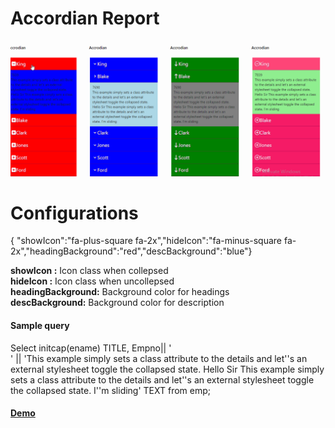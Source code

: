 # Accordian Report


<img src="https://raw.githubusercontent.com/ashishtheapexian/accordian/master/preview.gif">

# Configurations

{ "showIcon":"fa-plus-square fa-2x","hideIcon":"fa-minus-square fa-2x","headingBackground":"red","descBackground":"blue"}

<b>showIcon :</b> Icon class when collepsed </br>
<b>hideIcon :</b> Icon class when uncollepsed</br>
<b>headingBackground:</b> Background color for headings</br>
<b>descBackground:</b> Background color for description </br>

<h4>Sample query</h4>

Select initcap(ename) TITLE, Empno|| '<br>' || 
'This example simply sets a class attribute to the details and let''s an external stylesheet toggle the collapsed state.
Hello Sir
This example simply sets a class attribute to the details and let''s an external stylesheet toggle the collapsed state.
I''m sliding' TEXT from emp;


<a href ="https://apex.oracle.com/pls/apex/f?p=93690:5:710168450726746:::::"> <h4>Demo</h4></a>
